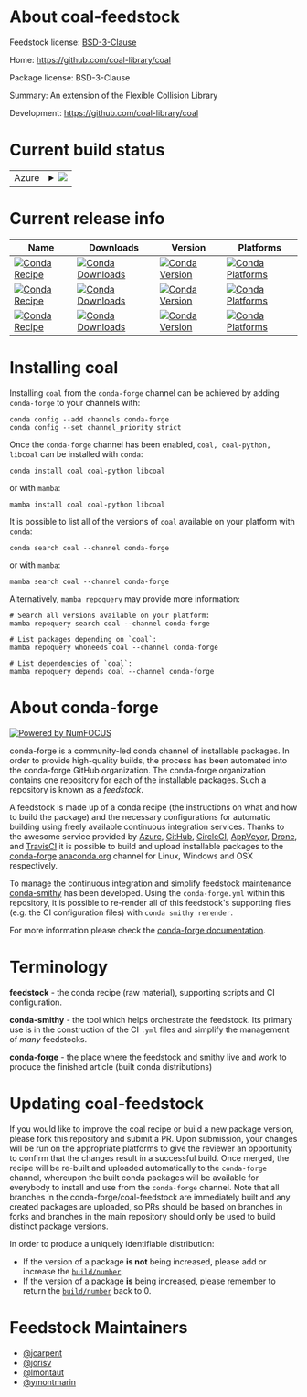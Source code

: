 About coal-feedstock
====================

Feedstock license: [BSD-3-Clause](https://github.com/conda-forge/coal-feedstock/blob/main/LICENSE.txt)

Home: https://github.com/coal-library/coal

Package license: BSD-3-Clause

Summary: An extension of the Flexible Collision Library

Development: https://github.com/coal-library/coal

Current build status
====================


<table>
    
  <tr>
    <td>Azure</td>
    <td>
      <details>
        <summary>
          <a href="https://dev.azure.com/conda-forge/feedstock-builds/_build/latest?definitionId=24024&branchName=main">
            <img src="https://dev.azure.com/conda-forge/feedstock-builds/_apis/build/status/coal-feedstock?branchName=main">
          </a>
        </summary>
        <table>
          <thead><tr><th>Variant</th><th>Status</th></tr></thead>
          <tbody><tr>
              <td>linux_64_python3.10.____cpython</td>
              <td>
                <a href="https://dev.azure.com/conda-forge/feedstock-builds/_build/latest?definitionId=24024&branchName=main">
                  <img src="https://dev.azure.com/conda-forge/feedstock-builds/_apis/build/status/coal-feedstock?branchName=main&jobName=linux&configuration=linux%20linux_64_python3.10.____cpython" alt="variant">
                </a>
              </td>
            </tr><tr>
              <td>linux_64_python3.11.____cpython</td>
              <td>
                <a href="https://dev.azure.com/conda-forge/feedstock-builds/_build/latest?definitionId=24024&branchName=main">
                  <img src="https://dev.azure.com/conda-forge/feedstock-builds/_apis/build/status/coal-feedstock?branchName=main&jobName=linux&configuration=linux%20linux_64_python3.11.____cpython" alt="variant">
                </a>
              </td>
            </tr><tr>
              <td>linux_64_python3.12.____cpython</td>
              <td>
                <a href="https://dev.azure.com/conda-forge/feedstock-builds/_build/latest?definitionId=24024&branchName=main">
                  <img src="https://dev.azure.com/conda-forge/feedstock-builds/_apis/build/status/coal-feedstock?branchName=main&jobName=linux&configuration=linux%20linux_64_python3.12.____cpython" alt="variant">
                </a>
              </td>
            </tr><tr>
              <td>linux_64_python3.13.____cp313</td>
              <td>
                <a href="https://dev.azure.com/conda-forge/feedstock-builds/_build/latest?definitionId=24024&branchName=main">
                  <img src="https://dev.azure.com/conda-forge/feedstock-builds/_apis/build/status/coal-feedstock?branchName=main&jobName=linux&configuration=linux%20linux_64_python3.13.____cp313" alt="variant">
                </a>
              </td>
            </tr><tr>
              <td>linux_64_python3.9.____cpython</td>
              <td>
                <a href="https://dev.azure.com/conda-forge/feedstock-builds/_build/latest?definitionId=24024&branchName=main">
                  <img src="https://dev.azure.com/conda-forge/feedstock-builds/_apis/build/status/coal-feedstock?branchName=main&jobName=linux&configuration=linux%20linux_64_python3.9.____cpython" alt="variant">
                </a>
              </td>
            </tr><tr>
              <td>linux_aarch64_python3.10.____cpython</td>
              <td>
                <a href="https://dev.azure.com/conda-forge/feedstock-builds/_build/latest?definitionId=24024&branchName=main">
                  <img src="https://dev.azure.com/conda-forge/feedstock-builds/_apis/build/status/coal-feedstock?branchName=main&jobName=linux&configuration=linux%20linux_aarch64_python3.10.____cpython" alt="variant">
                </a>
              </td>
            </tr><tr>
              <td>linux_aarch64_python3.11.____cpython</td>
              <td>
                <a href="https://dev.azure.com/conda-forge/feedstock-builds/_build/latest?definitionId=24024&branchName=main">
                  <img src="https://dev.azure.com/conda-forge/feedstock-builds/_apis/build/status/coal-feedstock?branchName=main&jobName=linux&configuration=linux%20linux_aarch64_python3.11.____cpython" alt="variant">
                </a>
              </td>
            </tr><tr>
              <td>linux_aarch64_python3.12.____cpython</td>
              <td>
                <a href="https://dev.azure.com/conda-forge/feedstock-builds/_build/latest?definitionId=24024&branchName=main">
                  <img src="https://dev.azure.com/conda-forge/feedstock-builds/_apis/build/status/coal-feedstock?branchName=main&jobName=linux&configuration=linux%20linux_aarch64_python3.12.____cpython" alt="variant">
                </a>
              </td>
            </tr><tr>
              <td>linux_aarch64_python3.13.____cp313</td>
              <td>
                <a href="https://dev.azure.com/conda-forge/feedstock-builds/_build/latest?definitionId=24024&branchName=main">
                  <img src="https://dev.azure.com/conda-forge/feedstock-builds/_apis/build/status/coal-feedstock?branchName=main&jobName=linux&configuration=linux%20linux_aarch64_python3.13.____cp313" alt="variant">
                </a>
              </td>
            </tr><tr>
              <td>linux_aarch64_python3.9.____cpython</td>
              <td>
                <a href="https://dev.azure.com/conda-forge/feedstock-builds/_build/latest?definitionId=24024&branchName=main">
                  <img src="https://dev.azure.com/conda-forge/feedstock-builds/_apis/build/status/coal-feedstock?branchName=main&jobName=linux&configuration=linux%20linux_aarch64_python3.9.____cpython" alt="variant">
                </a>
              </td>
            </tr><tr>
              <td>linux_ppc64le_python3.10.____cpython</td>
              <td>
                <a href="https://dev.azure.com/conda-forge/feedstock-builds/_build/latest?definitionId=24024&branchName=main">
                  <img src="https://dev.azure.com/conda-forge/feedstock-builds/_apis/build/status/coal-feedstock?branchName=main&jobName=linux&configuration=linux%20linux_ppc64le_python3.10.____cpython" alt="variant">
                </a>
              </td>
            </tr><tr>
              <td>linux_ppc64le_python3.11.____cpython</td>
              <td>
                <a href="https://dev.azure.com/conda-forge/feedstock-builds/_build/latest?definitionId=24024&branchName=main">
                  <img src="https://dev.azure.com/conda-forge/feedstock-builds/_apis/build/status/coal-feedstock?branchName=main&jobName=linux&configuration=linux%20linux_ppc64le_python3.11.____cpython" alt="variant">
                </a>
              </td>
            </tr><tr>
              <td>linux_ppc64le_python3.12.____cpython</td>
              <td>
                <a href="https://dev.azure.com/conda-forge/feedstock-builds/_build/latest?definitionId=24024&branchName=main">
                  <img src="https://dev.azure.com/conda-forge/feedstock-builds/_apis/build/status/coal-feedstock?branchName=main&jobName=linux&configuration=linux%20linux_ppc64le_python3.12.____cpython" alt="variant">
                </a>
              </td>
            </tr><tr>
              <td>linux_ppc64le_python3.13.____cp313</td>
              <td>
                <a href="https://dev.azure.com/conda-forge/feedstock-builds/_build/latest?definitionId=24024&branchName=main">
                  <img src="https://dev.azure.com/conda-forge/feedstock-builds/_apis/build/status/coal-feedstock?branchName=main&jobName=linux&configuration=linux%20linux_ppc64le_python3.13.____cp313" alt="variant">
                </a>
              </td>
            </tr><tr>
              <td>linux_ppc64le_python3.9.____cpython</td>
              <td>
                <a href="https://dev.azure.com/conda-forge/feedstock-builds/_build/latest?definitionId=24024&branchName=main">
                  <img src="https://dev.azure.com/conda-forge/feedstock-builds/_apis/build/status/coal-feedstock?branchName=main&jobName=linux&configuration=linux%20linux_ppc64le_python3.9.____cpython" alt="variant">
                </a>
              </td>
            </tr><tr>
              <td>osx_64_python3.10.____cpython</td>
              <td>
                <a href="https://dev.azure.com/conda-forge/feedstock-builds/_build/latest?definitionId=24024&branchName=main">
                  <img src="https://dev.azure.com/conda-forge/feedstock-builds/_apis/build/status/coal-feedstock?branchName=main&jobName=osx&configuration=osx%20osx_64_python3.10.____cpython" alt="variant">
                </a>
              </td>
            </tr><tr>
              <td>osx_64_python3.11.____cpython</td>
              <td>
                <a href="https://dev.azure.com/conda-forge/feedstock-builds/_build/latest?definitionId=24024&branchName=main">
                  <img src="https://dev.azure.com/conda-forge/feedstock-builds/_apis/build/status/coal-feedstock?branchName=main&jobName=osx&configuration=osx%20osx_64_python3.11.____cpython" alt="variant">
                </a>
              </td>
            </tr><tr>
              <td>osx_64_python3.12.____cpython</td>
              <td>
                <a href="https://dev.azure.com/conda-forge/feedstock-builds/_build/latest?definitionId=24024&branchName=main">
                  <img src="https://dev.azure.com/conda-forge/feedstock-builds/_apis/build/status/coal-feedstock?branchName=main&jobName=osx&configuration=osx%20osx_64_python3.12.____cpython" alt="variant">
                </a>
              </td>
            </tr><tr>
              <td>osx_64_python3.13.____cp313</td>
              <td>
                <a href="https://dev.azure.com/conda-forge/feedstock-builds/_build/latest?definitionId=24024&branchName=main">
                  <img src="https://dev.azure.com/conda-forge/feedstock-builds/_apis/build/status/coal-feedstock?branchName=main&jobName=osx&configuration=osx%20osx_64_python3.13.____cp313" alt="variant">
                </a>
              </td>
            </tr><tr>
              <td>osx_64_python3.9.____cpython</td>
              <td>
                <a href="https://dev.azure.com/conda-forge/feedstock-builds/_build/latest?definitionId=24024&branchName=main">
                  <img src="https://dev.azure.com/conda-forge/feedstock-builds/_apis/build/status/coal-feedstock?branchName=main&jobName=osx&configuration=osx%20osx_64_python3.9.____cpython" alt="variant">
                </a>
              </td>
            </tr><tr>
              <td>osx_arm64_python3.10.____cpython</td>
              <td>
                <a href="https://dev.azure.com/conda-forge/feedstock-builds/_build/latest?definitionId=24024&branchName=main">
                  <img src="https://dev.azure.com/conda-forge/feedstock-builds/_apis/build/status/coal-feedstock?branchName=main&jobName=osx&configuration=osx%20osx_arm64_python3.10.____cpython" alt="variant">
                </a>
              </td>
            </tr><tr>
              <td>osx_arm64_python3.11.____cpython</td>
              <td>
                <a href="https://dev.azure.com/conda-forge/feedstock-builds/_build/latest?definitionId=24024&branchName=main">
                  <img src="https://dev.azure.com/conda-forge/feedstock-builds/_apis/build/status/coal-feedstock?branchName=main&jobName=osx&configuration=osx%20osx_arm64_python3.11.____cpython" alt="variant">
                </a>
              </td>
            </tr><tr>
              <td>osx_arm64_python3.12.____cpython</td>
              <td>
                <a href="https://dev.azure.com/conda-forge/feedstock-builds/_build/latest?definitionId=24024&branchName=main">
                  <img src="https://dev.azure.com/conda-forge/feedstock-builds/_apis/build/status/coal-feedstock?branchName=main&jobName=osx&configuration=osx%20osx_arm64_python3.12.____cpython" alt="variant">
                </a>
              </td>
            </tr><tr>
              <td>osx_arm64_python3.13.____cp313</td>
              <td>
                <a href="https://dev.azure.com/conda-forge/feedstock-builds/_build/latest?definitionId=24024&branchName=main">
                  <img src="https://dev.azure.com/conda-forge/feedstock-builds/_apis/build/status/coal-feedstock?branchName=main&jobName=osx&configuration=osx%20osx_arm64_python3.13.____cp313" alt="variant">
                </a>
              </td>
            </tr><tr>
              <td>osx_arm64_python3.9.____cpython</td>
              <td>
                <a href="https://dev.azure.com/conda-forge/feedstock-builds/_build/latest?definitionId=24024&branchName=main">
                  <img src="https://dev.azure.com/conda-forge/feedstock-builds/_apis/build/status/coal-feedstock?branchName=main&jobName=osx&configuration=osx%20osx_arm64_python3.9.____cpython" alt="variant">
                </a>
              </td>
            </tr><tr>
              <td>win_64_python3.10.____cpython</td>
              <td>
                <a href="https://dev.azure.com/conda-forge/feedstock-builds/_build/latest?definitionId=24024&branchName=main">
                  <img src="https://dev.azure.com/conda-forge/feedstock-builds/_apis/build/status/coal-feedstock?branchName=main&jobName=win&configuration=win%20win_64_python3.10.____cpython" alt="variant">
                </a>
              </td>
            </tr><tr>
              <td>win_64_python3.11.____cpython</td>
              <td>
                <a href="https://dev.azure.com/conda-forge/feedstock-builds/_build/latest?definitionId=24024&branchName=main">
                  <img src="https://dev.azure.com/conda-forge/feedstock-builds/_apis/build/status/coal-feedstock?branchName=main&jobName=win&configuration=win%20win_64_python3.11.____cpython" alt="variant">
                </a>
              </td>
            </tr><tr>
              <td>win_64_python3.12.____cpython</td>
              <td>
                <a href="https://dev.azure.com/conda-forge/feedstock-builds/_build/latest?definitionId=24024&branchName=main">
                  <img src="https://dev.azure.com/conda-forge/feedstock-builds/_apis/build/status/coal-feedstock?branchName=main&jobName=win&configuration=win%20win_64_python3.12.____cpython" alt="variant">
                </a>
              </td>
            </tr><tr>
              <td>win_64_python3.13.____cp313</td>
              <td>
                <a href="https://dev.azure.com/conda-forge/feedstock-builds/_build/latest?definitionId=24024&branchName=main">
                  <img src="https://dev.azure.com/conda-forge/feedstock-builds/_apis/build/status/coal-feedstock?branchName=main&jobName=win&configuration=win%20win_64_python3.13.____cp313" alt="variant">
                </a>
              </td>
            </tr><tr>
              <td>win_64_python3.9.____cpython</td>
              <td>
                <a href="https://dev.azure.com/conda-forge/feedstock-builds/_build/latest?definitionId=24024&branchName=main">
                  <img src="https://dev.azure.com/conda-forge/feedstock-builds/_apis/build/status/coal-feedstock?branchName=main&jobName=win&configuration=win%20win_64_python3.9.____cpython" alt="variant">
                </a>
              </td>
            </tr>
          </tbody>
        </table>
      </details>
    </td>
  </tr>
</table>

Current release info
====================

| Name | Downloads | Version | Platforms |
| --- | --- | --- | --- |
| [![Conda Recipe](https://img.shields.io/badge/recipe-coal-green.svg)](https://anaconda.org/conda-forge/coal) | [![Conda Downloads](https://img.shields.io/conda/dn/conda-forge/coal.svg)](https://anaconda.org/conda-forge/coal) | [![Conda Version](https://img.shields.io/conda/vn/conda-forge/coal.svg)](https://anaconda.org/conda-forge/coal) | [![Conda Platforms](https://img.shields.io/conda/pn/conda-forge/coal.svg)](https://anaconda.org/conda-forge/coal) |
| [![Conda Recipe](https://img.shields.io/badge/recipe-coal--python-green.svg)](https://anaconda.org/conda-forge/coal-python) | [![Conda Downloads](https://img.shields.io/conda/dn/conda-forge/coal-python.svg)](https://anaconda.org/conda-forge/coal-python) | [![Conda Version](https://img.shields.io/conda/vn/conda-forge/coal-python.svg)](https://anaconda.org/conda-forge/coal-python) | [![Conda Platforms](https://img.shields.io/conda/pn/conda-forge/coal-python.svg)](https://anaconda.org/conda-forge/coal-python) |
| [![Conda Recipe](https://img.shields.io/badge/recipe-libcoal-green.svg)](https://anaconda.org/conda-forge/libcoal) | [![Conda Downloads](https://img.shields.io/conda/dn/conda-forge/libcoal.svg)](https://anaconda.org/conda-forge/libcoal) | [![Conda Version](https://img.shields.io/conda/vn/conda-forge/libcoal.svg)](https://anaconda.org/conda-forge/libcoal) | [![Conda Platforms](https://img.shields.io/conda/pn/conda-forge/libcoal.svg)](https://anaconda.org/conda-forge/libcoal) |

Installing coal
===============

Installing `coal` from the `conda-forge` channel can be achieved by adding `conda-forge` to your channels with:

```
conda config --add channels conda-forge
conda config --set channel_priority strict
```

Once the `conda-forge` channel has been enabled, `coal, coal-python, libcoal` can be installed with `conda`:

```
conda install coal coal-python libcoal
```

or with `mamba`:

```
mamba install coal coal-python libcoal
```

It is possible to list all of the versions of `coal` available on your platform with `conda`:

```
conda search coal --channel conda-forge
```

or with `mamba`:

```
mamba search coal --channel conda-forge
```

Alternatively, `mamba repoquery` may provide more information:

```
# Search all versions available on your platform:
mamba repoquery search coal --channel conda-forge

# List packages depending on `coal`:
mamba repoquery whoneeds coal --channel conda-forge

# List dependencies of `coal`:
mamba repoquery depends coal --channel conda-forge
```


About conda-forge
=================

[![Powered by
NumFOCUS](https://img.shields.io/badge/powered%20by-NumFOCUS-orange.svg?style=flat&colorA=E1523D&colorB=007D8A)](https://numfocus.org)

conda-forge is a community-led conda channel of installable packages.
In order to provide high-quality builds, the process has been automated into the
conda-forge GitHub organization. The conda-forge organization contains one repository
for each of the installable packages. Such a repository is known as a *feedstock*.

A feedstock is made up of a conda recipe (the instructions on what and how to build
the package) and the necessary configurations for automatic building using freely
available continuous integration services. Thanks to the awesome service provided by
[Azure](https://azure.microsoft.com/en-us/services/devops/), [GitHub](https://github.com/),
[CircleCI](https://circleci.com/), [AppVeyor](https://www.appveyor.com/),
[Drone](https://cloud.drone.io/welcome), and [TravisCI](https://travis-ci.com/)
it is possible to build and upload installable packages to the
[conda-forge](https://anaconda.org/conda-forge) [anaconda.org](https://anaconda.org/)
channel for Linux, Windows and OSX respectively.

To manage the continuous integration and simplify feedstock maintenance
[conda-smithy](https://github.com/conda-forge/conda-smithy) has been developed.
Using the ``conda-forge.yml`` within this repository, it is possible to re-render all of
this feedstock's supporting files (e.g. the CI configuration files) with ``conda smithy rerender``.

For more information please check the [conda-forge documentation](https://conda-forge.org/docs/).

Terminology
===========

**feedstock** - the conda recipe (raw material), supporting scripts and CI configuration.

**conda-smithy** - the tool which helps orchestrate the feedstock.
                   Its primary use is in the construction of the CI ``.yml`` files
                   and simplify the management of *many* feedstocks.

**conda-forge** - the place where the feedstock and smithy live and work to
                  produce the finished article (built conda distributions)


Updating coal-feedstock
=======================

If you would like to improve the coal recipe or build a new
package version, please fork this repository and submit a PR. Upon submission,
your changes will be run on the appropriate platforms to give the reviewer an
opportunity to confirm that the changes result in a successful build. Once
merged, the recipe will be re-built and uploaded automatically to the
`conda-forge` channel, whereupon the built conda packages will be available for
everybody to install and use from the `conda-forge` channel.
Note that all branches in the conda-forge/coal-feedstock are
immediately built and any created packages are uploaded, so PRs should be based
on branches in forks and branches in the main repository should only be used to
build distinct package versions.

In order to produce a uniquely identifiable distribution:
 * If the version of a package **is not** being increased, please add or increase
   the [``build/number``](https://docs.conda.io/projects/conda-build/en/latest/resources/define-metadata.html#build-number-and-string).
 * If the version of a package **is** being increased, please remember to return
   the [``build/number``](https://docs.conda.io/projects/conda-build/en/latest/resources/define-metadata.html#build-number-and-string)
   back to 0.

Feedstock Maintainers
=====================

* [@jcarpent](https://github.com/jcarpent/)
* [@jorisv](https://github.com/jorisv/)
* [@lmontaut](https://github.com/lmontaut/)
* [@ymontmarin](https://github.com/ymontmarin/)


